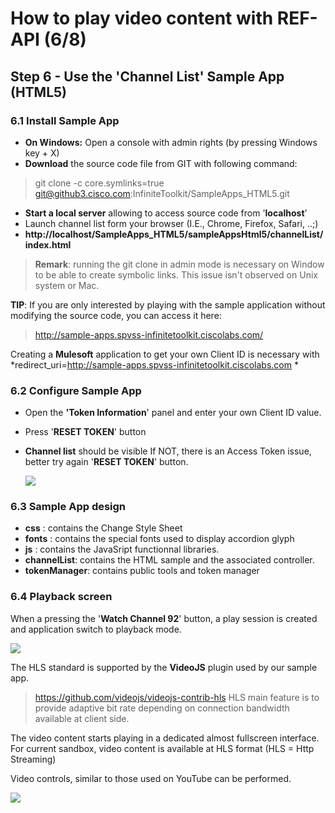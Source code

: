 #  How to play video content with REF-API (6/8)


## Step 6 - Use the 'Channel List'  Sample App  (HTML5)

### 6.1 Install  Sample App


-  **On Windows:** Open a console with admin rights (by pressing Windows key + X)
-  **Download** the source code file from GIT with following command: 
>   git clone -c core.symlinks=true git@github3.cisco.com:InfiniteToolkit/SampleApps_HTML5.git

-  **Start a local server** allowing to access source code from '**localhost**'
-  Launch channel list form your browser (I.E., Chrome, Firefox, Safari, ..;)
- **http://localhost/SampleApps_HTML5/sampleAppsHtml5/channelList/index.html**


> 
> **Remark**: running the git clone in admin mode is necessary on Window to be able to create symbolic links. This issue isn't observed on Unix system or Mac.


**TIP**:
If you are only interested by playing with the sample application without modifying the source code,
you can access it here:
> http://sample-apps.spvss-infinitetoolkit.ciscolabs.com/

Creating a **Mulesoft** application to get your own Client ID is necessary with
*redirect_uri=http://sample-apps.spvss-infinitetoolkit.ciscolabs.com
*



### 6.2 Configure Sample App

- Open the **'Token Information**' panel and enter your own Client ID value.
- Press '**RESET TOKEN**' button
- **Channel list** should be visible
If NOT, there is an Access Token issue, better try again '**RESET TOKEN**' button.

  ![](/posts/files/itk-how-to-play-video-102/assets/images/Start-REF-API-102-09_Token_Error.jpg)<br/>




### 6.3 Sample App design

- **css** : contains the Change Style Sheet
- **fonts** : contains the special fonts used to display accordion glyph
- **js** : contains the JavaSript functionnal libraries.
- **channelList**: contains the HTML sample and the associated controller.
- **tokenManager**: contains public tools and token manager



### 6.4 Playback screen

When a pressing the '**Watch Channel 92**' button, a play session is created and application switch to playback mode.

  ![](/posts/files/itk-how-to-play-video-102/assets/images/Start-REF-API-102-15_playback.jpg)<br/>


The HLS  standard is supported by the **VideoJS** plugin used by our sample app.
> https://github.com/videojs/videojs-contrib-hls
HLS main feature is to provide adaptive bit rate depending on connection bandwidth available at client side.

The video content starts playing in a dedicated almost fullscreen interface.
For current sandbox, video content is available at HLS format (HLS = Http Streaming)

Video controls, similar to those used on YouTube can be performed.

  ![](/posts/files/itk-how-to-play-video-102/assets/images/Start-REF-API-102-11_Playback.jpg)<br/>
